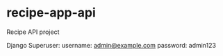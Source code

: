 # recipe-app-api
Recipe API project

Django Superuser:
username: admin@example.com
password: admin123